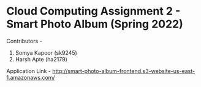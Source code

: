 # Cloud Computing Assignment 2 - Smart Photo Album (Spring 2022)

Contributors -

1) Somya Kapoor (sk9245)
2) Harsh Apte (ha2179)


Application Link - http://smart-photo-album-frontend.s3-website-us-east-1.amazonaws.com/
